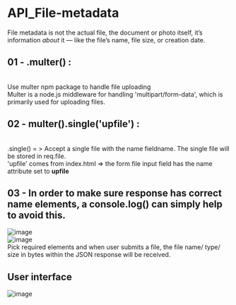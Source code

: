 # API_File-metadata
File metadata is not the actual file, the document or photo itself, it’s information _about_ it — like the file’s name, file size, or creation date.

## 01 - .multer() : 
<br>Use multer npm package to handle file uploading
<br>Multer is a node.js middleware for handling 'multipart/form-data', which is primarily used for uploading files.

## 02 - multer().single('upfile') : 
<br>.single() = > Accept a single file with the name fieldname. The single file will be stored in req.file.
<br>'upfile' comes from index.html => the form file input field has the name attribute set to **upfile**

## 03 - In order to make sure response has correct name elements, a console.log() can simply help to avoid this.
![image](https://user-images.githubusercontent.com/99662300/170236408-ef6524da-ef7f-4286-b2b1-61cce893fc1a.png)
<br>![image](https://user-images.githubusercontent.com/99662300/170236783-edf5a366-49d4-4936-8f9d-d6d033d5ae72.png)
<br>Pick required elements and when user submits a file, the file name/ type/ size in bytes within the JSON response will be received.


## User interface
![image](https://user-images.githubusercontent.com/99662300/170234464-e37ba240-42a2-4939-967b-a0cb6a3804b5.png)
